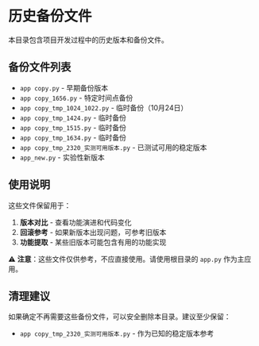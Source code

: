 # 历史备份文件

本目录包含项目开发过程中的历史版本和备份文件。

## 备份文件列表

- `app copy.py` - 早期备份版本
- `app copy_1656.py` - 特定时间点备份
- `app copy_tmp_1024_1022.py` - 临时备份（10月24日）
- `app copy_tmp_1424.py` - 临时备份
- `app copy_tmp_1515.py` - 临时备份
- `app copy_tmp_1634.py` - 临时备份
- `app copy_tmp_2320_实测可用版本.py` - 已测试可用的稳定版本
- `app_new.py` - 实验性新版本

## 使用说明

这些文件保留用于：
1. **版本对比** - 查看功能演进和代码变化
2. **回滚参考** - 如果新版本出现问题，可参考旧版本
3. **功能提取** - 某些旧版本可能包含有用的功能实现

⚠️ **注意**：这些文件仅供参考，不应直接使用。请使用根目录的 `app.py` 作为主应用。

## 清理建议

如果确定不再需要这些备份文件，可以安全删除本目录。建议至少保留：
- `app copy_tmp_2320_实测可用版本.py` - 作为已知的稳定版本参考

